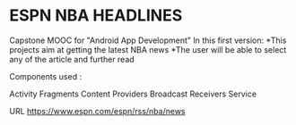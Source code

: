 # ESPN NBA HEADLINES 
Capstone MOOC for "Android App Development"
In this first version:
      *This projects aim at getting the latest NBA news
      *The user will be able to select any of the article and further read 

Components used :

Activity
Fragments
Content Providers
Broadcast Receivers
Service


URL
https://www.espn.com/espn/rss/nba/news
